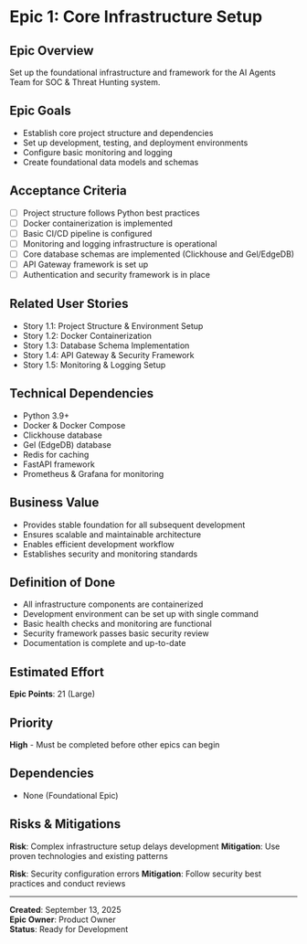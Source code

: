 # Epic 1: Core Infrastructure Setup

## Epic Overview
Set up the foundational infrastructure and framework for the AI Agents Team for SOC & Threat Hunting system.

## Epic Goals
- Establish core project structure and dependencies
- Set up development, testing, and deployment environments  
- Configure basic monitoring and logging
- Create foundational data models and schemas

## Acceptance Criteria
- [ ] Project structure follows Python best practices
- [ ] Docker containerization is implemented
- [ ] Basic CI/CD pipeline is configured
- [ ] Monitoring and logging infrastructure is operational
- [ ] Core database schemas are implemented (Clickhouse and Gel/EdgeDB)
- [ ] API Gateway framework is set up
- [ ] Authentication and security framework is in place

## Related User Stories
- Story 1.1: Project Structure & Environment Setup
- Story 1.2: Docker Containerization  
- Story 1.3: Database Schema Implementation
- Story 1.4: API Gateway & Security Framework
- Story 1.5: Monitoring & Logging Setup

## Technical Dependencies
- Python 3.9+
- Docker & Docker Compose
- Clickhouse database
- Gel (EdgeDB) database
- Redis for caching
- FastAPI framework
- Prometheus & Grafana for monitoring

## Business Value
- Provides stable foundation for all subsequent development
- Ensures scalable and maintainable architecture
- Enables efficient development workflow
- Establishes security and monitoring standards

## Definition of Done
- All infrastructure components are containerized
- Development environment can be set up with single command
- Basic health checks and monitoring are functional
- Security framework passes basic security review
- Documentation is complete and up-to-date

## Estimated Effort
**Epic Points**: 21 (Large)

## Priority
**High** - Must be completed before other epics can begin

## Dependencies
- None (Foundational Epic)

## Risks & Mitigations
**Risk**: Complex infrastructure setup delays development
**Mitigation**: Use proven technologies and existing patterns

**Risk**: Security configuration errors
**Mitigation**: Follow security best practices and conduct reviews

---
**Created**: September 13, 2025  
**Epic Owner**: Product Owner  
**Status**: Ready for Development